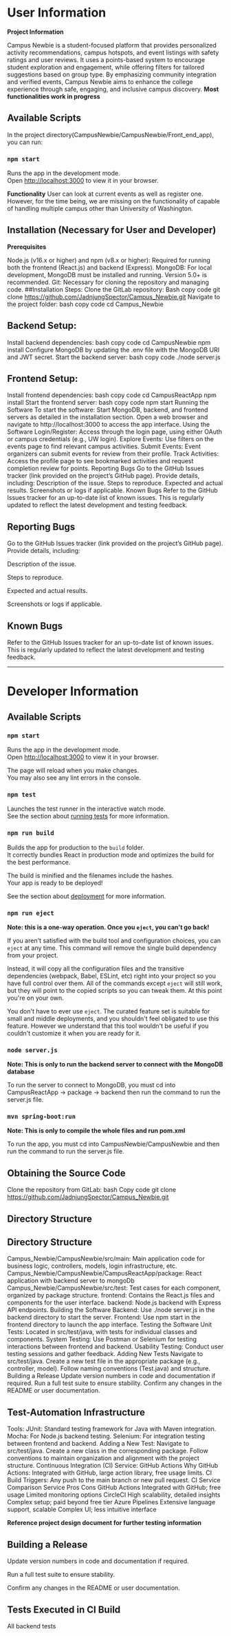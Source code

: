 # User Information

**Project Information**

Campus Newbie is a student-focused platform that provides personalized activity recommendations, campus hotspots, and event listings with safety ratings and user reviews. It uses a points-based system to encourage student exploration and engagement, while offering filters for tailored suggestions based on group type. By emphasizing community integration and verified events, Campus Newbie aims to enhance the college experience through safe, engaging, and inclusive campus discovery.
**Most functionalities work in progress**

## Available Scripts

In the project directory(CampusNewbie/CampusNewbie/Front_end_app), you can run:

### `npm start`

Runs the app in the development mode.\
Open [http://localhost:3000](http://localhost:3000) to view it in your browser.


**Functionality**
User can look at current events as well as register one. However, for the time being, we are missing on the functionality of capable of handling multiple campus other than University of Washington. 
## Installation (Necessary for User and Developer)
**Prerequisites**

Node.js (v16.x or higher) and npm (v8.x or higher): Required for running both the frontend (React.js) and backend (Express).
MongoDB: For local development, MongoDB must be installed and running. Version 5.0+ is recommended.
Git: Necessary for cloning the repository and managing code.
##Installation Steps:
Clone the GitLab repository: Bash copy code
git clone https://github.com/JadnjungSpector/Campus_Newbie.git
Navigate to the project folder: bash copy code
cd Campus_Newbie

## Backend Setup:
Install backend dependencies: bash copy code
cd CampusNewbie
npm install
Configure MongoDB by updating the .env file with the MongoDB URI and JWT secret.
Start the backend server: bash copy code
	./node server.js


## Frontend Setup:
Install frontend dependencies: bash copy code
cd CampusReactApp
npm install
Start the frontend server: bash copy code
npm start
Running the Software
To start the software:
Start MongoDB, backend, and frontend servers as detailed in the installation section.
Open a web browser and navigate to http://localhost:3000 to access the app interface.
Using the Software
Login/Register: Access through the login page, using either OAuth or campus credentials (e.g., UW login).
Explore Events: Use filters on the events page to find relevant campus activities.
Submit Events: Event organizers can submit events for review from their profile.
Track Activities: Access the profile page to see bookmarked activities and request completion review for points.
Reporting Bugs
Go to the GitHub Issues tracker (link provided on the project’s GitHub page).
Provide details, including:
Description of the issue.
Steps to reproduce.
Expected and actual results.
Screenshots or logs if applicable.
Known Bugs
Refer to the GitHub Issues tracker for an up-to-date list of known issues. This is regularly updated to reflect the latest development and testing feedback.

## Reporting Bugs
Go to the GitHub Issues tracker (link provided on the project’s GitHub page).
Provide details, including:

Description of the issue.

Steps to reproduce.

Expected and actual results.

Screenshots or logs if applicable.

## Known Bugs
Refer to the GitHub Issues tracker for an up-to-date list of known issues. This is regularly updated to reflect the latest development and testing feedback.


---------------------------------------------------------------------------------------------------------------

# Developer Information

## Available Scripts

### `npm start`

Runs the app in the development mode.\
Open [http://localhost:3000](http://localhost:3000) to view it in your browser.

The page will reload when you make changes.\
You may also see any lint errors in the console.

### `npm test`

Launches the test runner in the interactive watch mode.\
See the section about [running tests](https://facebook.github.io/create-react-app/docs/running-tests) for more information.

### `npm run build`

Builds the app for production to the `build` folder.\
It correctly bundles React in production mode and optimizes the build for the best performance.

The build is minified and the filenames include the hashes.\
Your app is ready to be deployed!

See the section about [deployment](https://facebook.github.io/create-react-app/docs/deployment) for more information.

### `npm run eject`

**Note: this is a one-way operation. Once you `eject`, you can't go back!**

If you aren't satisfied with the build tool and configuration choices, you can `eject` at any time. This command will remove the single build dependency from your project.

Instead, it will copy all the configuration files and the transitive dependencies (webpack, Babel, ESLint, etc) right into your project so you have full control over them. All of the commands except `eject` will still work, but they will point to the copied scripts so you can tweak them. At this point you're on your own.

You don't have to ever use `eject`. The curated feature set is suitable for small and middle deployments, and you shouldn't feel obligated to use this feature. However we understand that this tool wouldn't be useful if you couldn't customize it when you are ready for it.

### `node server.js`

**Note: This is only to run the backend server to connect with the MongoDB database**

To run the server to connect to MongoDB, you must cd into CampusReactApp -> package -> backend then run the command to run the server.js file.

### `mvn spring-boot:run`

**Note: This is only to compile the whole files and run pom.xml**

To run the app, you must cd into CampusNewbie/CampusNewbie and then run the command to run the server.js file.

## Obtaining the Source Code
Clone the repository from GitLab:
bash
Copy code
git clone https://github.com/JadnjungSpector/Campus_Newbie.git

## Directory Structure
## Directory Structure
Campus_Newbie/CampusNewbie/src/main: Main application code for business logic, controllers, models, login infrastructure, etc.
Campus_Newbie/CampusNewbie/CampusReactApp/package: React application with backend server to mongoDb
Campus_Newbie/CampusNewbie/src/test: Test cases for each component, organized by package structure.
frontend: Contains the React.js files and components for the user interface.
backend: Node.js backend with Express API endpoints.
Building the Software
Backend: Use ./node server.js in the backend directory to start the server.
Frontend: Use npm start in the frontend directory to launch the app interface.
Testing the Software
Unit Tests: Located in src/test/java, with tests for individual classes and components.
System Testing: Use Postman or Selenium for testing interactions between frontend and backend.
Usability Testing: Conduct user testing sessions and gather feedback.
Adding New Tests
Navigate to src/test/java.
Create a new test file in the appropriate package (e.g., controller, model).
Follow naming conventions (<ComponentName>Test.java) and structure.
Building a Release
Update version numbers in code and documentation if required.
Run a full test suite to ensure stability.
Confirm any changes in the README or user documentation.

## Test-Automation Infrastructure
Tools:
JUnit: Standard testing framework for Java with Maven integration.
Mocha: For Node.js backend testing.
Selenium: For integration testing between frontend and backend.
Adding a New Test:
Navigate to src/test/java.
Create a new class in the corresponding package.
Follow conventions to maintain organization and alignment with the project structure.
Continuous Integration (CI) Service: GitHub Actions
Why GitHub Actions: Integrated with GitHub, large action library, free usage limits.
CI Build Triggers: Any push to the main branch or new pull request.
CI Service Comparison
Service
Pros
Cons
GitHub Actions
Integrated with GitHub; free usage
Limited monitoring options
CircleCI
High scalability, detailed insights
Complex setup; paid beyond free tier
Azure Pipelines
Extensive language support, scalable
Complex UI; less intuitive interface

**Reference project design document for further testing information**

## Building a Release
Update version numbers in code and documentation if required.

Run a full test suite to ensure stability.

Confirm any changes in the README or user documentation.


## Tests Executed in CI Build
All backend tests


